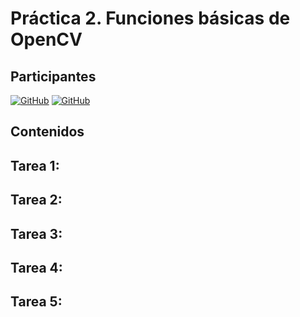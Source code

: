 # Práctica 2. Funciones básicas de OpenCV

## Participantes

[![GitHub](https://img.shields.io/badge/Alejandro-Ortega_González-blue)](https://github.com/AlejandroOrtegaG)
[![GitHub](https://img.shields.io/badge/Joaquín-Villamonte_Pereira-purple)](https://github.com/AlejandroOrtegaG)

## Contenidos

## Tarea 1:

## Tarea 2:

## Tarea 3:

## Tarea 4:

## Tarea 5:
